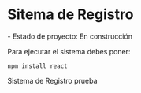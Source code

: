 <h1>Sitema de Registro</h1>
- Estado de proyecto: En construcción

Para ejecutar el sistema debes poner:

```npm install react```

Sistema de Registro prueba
